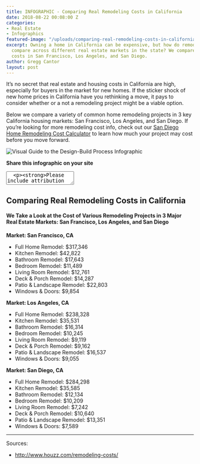```yaml
---
title: INFOGRAPHIC - Comparing Real Remodeling Costs in California
date: 2018-08-22 00:08:00 Z
categories:
- Real Estate
- Infographics
featured-image: "/uploads/comparing-real-remodeling-costs-in-california-header.png"
excerpt: Owning a home in California can be expensive, but how do remodeling costs
  compare across different real estate markets in the state? We compare remodeling
  costs in San Francisco, Los Angeles, and San Diego.
author: Gregg Cantor
layout: post
---
```


It’s no secret that real estate and housing costs in California are high, especially for buyers in the market for new homes. If the sticker shock of new home prices in California have you rethinking a move, it pays to consider whether or a not a remodeling project might be a viable option.

Below we compare a variety of common home remodeling projects in 3 key California housing markets: San Francisco, Los Angeles, and San Diego. If you’re looking for more remodeling cost info, check out our [San Diego Home Remodeling Cost Calculator](/san-diego-home-remodeling-cost-calculator/) to learn how much your project may cost before you move forward.

![Visual Guide to the Design-Build Process Infographic](/uploads/infographic-comparing-real-remodeling-costs-in-california.png "{{ page.title }}")

**Share this infographic on your site**
<textarea>
  <p><strong>Please include attribution to <a href="https://www.murraylampert.com/">Murray Lampert Design, Build, Remodel</a> with this infographic.</strong></p><p><a href="https://www.murraylampert.com/infographic-comparing-real-remodeling-costs-in-california/"><img src="https://www.murraylampert.com/uploads/infographic-comparing-real-remodeling-costs-in-california.png" alt="visual guide to the design-build process infographic" title="{{ page.title }}" width="802" height="4909" border="0" /></a></p>
</textarea>

## Comparing Real Remodeling Costs in California

#### We Take a Look at the Cost of Various Remodeling Projects in 3 Major Real Estate Markets: San Francisco, Los Angeles, and San Diego

**Market: San Francisco, CA**
- Full Home Remodel: $317,346
- Kitchen Remodel: $42,822
- Bathroom Remodel: $17,643
- Bedroom Remodel: $11,489
- Living Room Remodel: $12,761
- Deck & Porch Remodel: $14,287
- Patio & Landscape Remodel: $22,803
- Windows & Doors: $9,854

**Market: Los Angeles, CA**
- Full Home Remodel: $238,328
- Kitchen Remodel: $35,531
- Bathroom Remodel: $16,314
- Bedroom Remodel: $10,245
- Living Room Remodel: $9,119
- Deck & Porch Remodel: $9,162
- Patio & Landscape Remodel: $16,537
- Windows & Doors: $9,055

**Market: San Diego, CA**
- Full Home Remodel: $284,298
- Kitchen Remodel: $35,585
- Bathroom Remodel: $12,134
- Bedroom Remodel: $10,209
- Living Room Remodel: $7,242
- Deck & Porch Remodel: $10,640
- Patio & Landscape Remodel: $13,351
- Windows & Doors: $7,589

---

Sources:
- http://www.houzz.com/remodeling-costs/